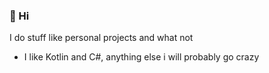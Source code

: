   
### 👋 Hi

I do stuff like personal projects and what not
- I like Kotlin and C#, anything else i will probably go crazy 
